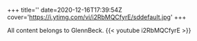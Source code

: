 +++
title=''
date=2020-12-16T17:39:54Z
cover='https://i.ytimg.com/vi/i2RbMQCfyrE/sddefault.jpg'
+++

All content belongs to GlennBeck.
{{< youtube i2RbMQCfyrE >}}
